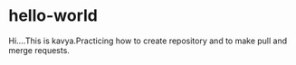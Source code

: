 # hello-world
 Hi....This is kavya.Practicing how to create repository and to make pull and merge requests.
